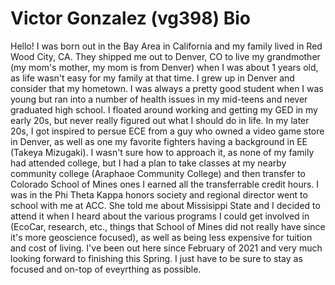 # Victor Gonzalez (vg398) Bio

Hello! I was born out in the Bay Area in California and my family lived in Red Wood City, CA. They shipped me out to Denver, CO to live my grandmother (my mom's mother, my mom is from Denver) when I was about 1 years old, as life wasn't easy for my
family at that time. I grew up in Denver and consider that my hometown. I was always a pretty good student when I was young but ran into a number of health issues in my mid-teens and never graduated high school. I floated around working and getting my
GED in my early 20s, but never really figured out what I should do in life. In my later 20s, I got inspired to persue ECE from a guy who owned a video game store in Denver, as well as one my favorite fighters having a background in EE (Takeya Mizugaki).
I wasn't sure how to approach it, as none of my family had attended college, but I had a plan to take classes at my nearby community college (Araphaoe Community College) and then transfer to Colorado School of Mines ones I earned all the transferrable
credit hours. I was in the Phi Theta Kappa honors society and regional director went to school with me at ACC. She told me about Missisippi State and I decided to attend it when I heard about the various programs I could get involved in (EcoCar, research,
etc., things that School of Mines did not really have since it's more geoscience focused), as well as being less expensive for tuition and cost of living. I've been out here since February of 2021 and very much looking forward to finishing this Spring. I 
just have to be sure to stay as focused and on-top of eveyrthing as possible.
